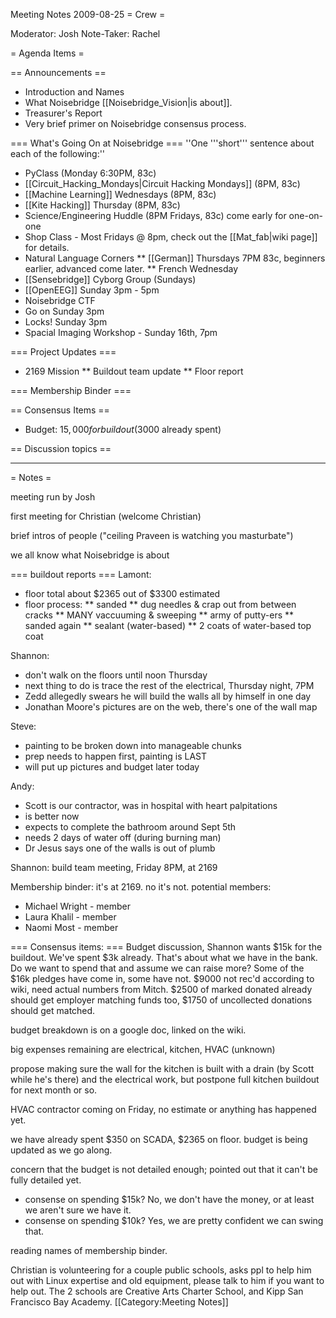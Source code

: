 Meeting Notes 2009-08-25 
 = Crew =

Moderator: Josh
Note-Taker: Rachel

= Agenda Items =

== Announcements ==
* Introduction and Names
* What Noisebridge [[Noisebridge_Vision|is about]].
* Treasurer's Report
* Very brief primer on Noisebridge consensus process.

=== What's Going On at Noisebridge ===
''One '''short''' sentence about each of the following:''
* PyClass (Monday 6:30PM, 83c)
* [[Circuit_Hacking_Mondays|Circuit Hacking Mondays]] (8PM, 83c)
* [[Machine Learning]] Wednesdays (8PM, 83c)
* [[Kite Hacking]] Thursday (8PM, 83c)
* Science/Engineering Huddle (8PM Fridays, 83c) come early for one-on-one
* Shop Class - Most Fridays @ 8pm, check out the [[Mat_fab|wiki page]] for details.
* Natural Language Corners
** [[German]] Thursdays 7PM 83c, beginners earlier, advanced come later.
** French Wednesday 
* [[Sensebridge]] Cyborg Group (Sundays)
* [[OpenEEG]] Sunday 3pm - 5pm
* Noisebridge CTF
* Go on Sunday 3pm
* Locks! Sunday 3pm
* Spacial Imaging Workshop - Sunday 16th, 7pm

=== Project Updates ===
* 2169 Mission
** Buildout team update
** Floor report

=== Membership Binder ===

== Consensus Items ==
* Budget: $15,000 for buildout ($3000 already spent)

== Discussion topics ==

----

= Notes =

meeting run by Josh

first meeting for Christian (welcome Christian)

brief intros of people ("ceiling Praveen is watching you masturbate")

we all know what Noisebridge is about

=== buildout reports ===
Lamont:
* floor total about $2365 out of $3300 estimated
* floor process:
** sanded
** dug needles &amp; crap out from between cracks
** MANY vaccuuming &amp; sweeping
** army of putty-ers
** sanded again
** sealant (water-based)
** 2 coats of water-based top coat

Shannon:
* don't walk on the floors until noon Thursday
* next thing to do is trace the rest of the electrical, Thursday night, 7PM
* Zedd allegedly swears he will build the walls all by himself in one day
* Jonathan Moore's pictures are on the web, there's one of the wall map

Steve:
* painting to be broken down into manageable chunks
* prep needs to happen first, painting is LAST
* will put up pictures and budget later today

Andy:
* Scott is our contractor, was in hospital with heart palpitations
* is better now
* expects to complete the bathroom around Sept 5th
* needs 2 days of water off (during burning man)
* Dr Jesus says one of the walls is out of plumb

Shannon: build team meeting, Friday 8PM, at 2169

Membership binder: it's at 2169.  no it's not.
potential members:
* Michael Wright - member
* Laura Khalil   - member
* Naomi Most     - member


=== Consensus items: ===
Budget discussion, Shannon wants $15k for the buildout.  We've spent $3k already.  That's about what we have in the bank.  Do we want to spend that and assume we can raise more?  Some of the $16k pledges have come in, some have not.  $9000 not rec'd according to wiki, need actual numbers from Mitch.  $2500 of marked donated already should get employer matching funds too, $1750 of uncollected donations should get matched.

budget breakdown is on a google doc, linked on the wiki.

big expenses remaining are electrical, kitchen, HVAC (unknown)

propose making sure the wall for the kitchen is built with a drain (by Scott while he's there) and the electrical work, but postpone full kitchen buildout for next month or so.

HVAC contractor coming on Friday, no estimate or anything has happened yet.

we have already spent $350 on SCADA, $2365 on floor.  budget is being updated as we go along.

concern that the budget is not detailed enough; pointed out that it can't be fully detailed yet.

* consense on spending $15k? No, we don't have the money, or at least we aren't sure we have it.
* consense on spending $10k? Yes, we are pretty confident we can swing that.

reading names of membership binder.

Christian is volunteering for a couple public schools, asks ppl to help him out with Linux expertise and old equipment, please talk to him if you want to help out.  The 2 schools are Creative Arts Charter School, and Kipp San Francisco Bay Academy.
[[Category:Meeting Notes]]